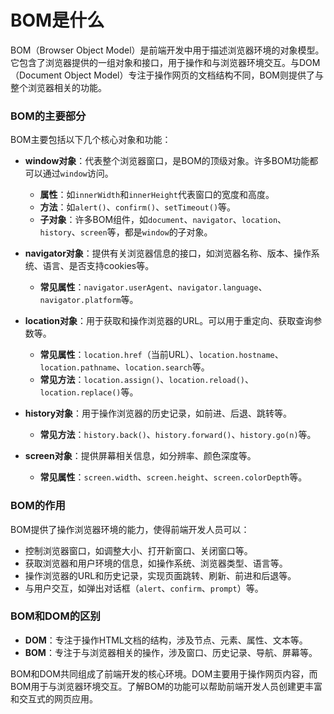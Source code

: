 # BOM是什么

BOM（Browser Object Model）是前端开发中用于描述浏览器环境的对象模型。它包含了浏览器提供的一组对象和接口，用于操作和与浏览器环境交互。与DOM（Document Object Model）专注于操作网页的文档结构不同，BOM则提供了与整个浏览器相关的功能。

### BOM的主要部分
BOM主要包括以下几个核心对象和功能：

- **window对象**：代表整个浏览器窗口，是BOM的顶级对象。许多BOM功能都可以通过`window`访问。
  - **属性**：如`innerWidth`和`innerHeight`代表窗口的宽度和高度。
  - **方法**：如`alert()`、`confirm()`、`setTimeout()`等。
  - **子对象**：许多BOM组件，如`document`、`navigator`、`location`、`history`、`screen`等，都是`window`的子对象。

- **navigator对象**：提供有关浏览器信息的接口，如浏览器名称、版本、操作系统、语言、是否支持cookies等。
  - **常见属性**：`navigator.userAgent`、`navigator.language`、`navigator.platform`等。

- **location对象**：用于获取和操作浏览器的URL。可以用于重定向、获取查询参数等。
  - **常见属性**：`location.href`（当前URL）、`location.hostname`、`location.pathname`、`location.search`等。
  - **常见方法**：`location.assign()`、`location.reload()`、`location.replace()`等。

- **history对象**：用于操作浏览器的历史记录，如前进、后退、跳转等。
  - **常见方法**：`history.back()`、`history.forward()`、`history.go(n)`等。

- **screen对象**：提供屏幕相关信息，如分辨率、颜色深度等。
  - **常见属性**：`screen.width`、`screen.height`、`screen.colorDepth`等。

### BOM的作用
BOM提供了操作浏览器环境的能力，使得前端开发人员可以：

- 控制浏览器窗口，如调整大小、打开新窗口、关闭窗口等。
- 获取浏览器和用户环境的信息，如操作系统、浏览器类型、语言等。
- 操作浏览器的URL和历史记录，实现页面跳转、刷新、前进和后退等。
- 与用户交互，如弹出对话框（`alert`、`confirm`、`prompt`）等。

### BOM和DOM的区别
- **DOM**：专注于操作HTML文档的结构，涉及节点、元素、属性、文本等。
- **BOM**：专注于与浏览器相关的操作，涉及窗口、历史记录、导航、屏幕等。

BOM和DOM共同组成了前端开发的核心环境。DOM主要用于操作网页内容，而BOM用于与浏览器环境交互。了解BOM的功能可以帮助前端开发人员创建更丰富和交互式的网页应用。